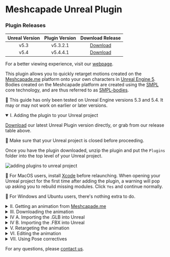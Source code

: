 # Meshcapade Unreal Plugin

### Plugin Releases

| Unreal Version | Plugin Version | Download Release                                                                             |
|:--------------:|:--------------:|:--------------------------------------------------------------------------------------------:|
| v5.3           | v5.3.2.1       | [Download](https://github.com/Meshcapade/mc-unreal/releases/download/v5.3.2.0/mc-unreal.zip) |
| v5.4           | v5.4.4.1       | [Download](https://github.com/Meshcapade/mc-unreal/releases/download/v5.4.4.0/mc-unreal.zip) |

<p class='hidden'>For a better viewing experience, visit our <a href='https://me.meshcapade.com/integrations/unreal'>webpage</a>.</p>

This plugin allows you to quickly retarget motions created on the [Meshcapade.me](https://me.meshcapade.com/) platform onto your own characters in [Unreal Engine 5](https://www.unrealengine.com/en-US/download). Bodies created on the Meshcapade platform are created using the [SMPL](https://smpl.is.tue.mpg.de/) core technology, and are thus referred to as [SMPL-bodies](https://smpl.is.tue.mpg.de/license.html).  

📝 This guide has only been tested on Unreal Engine versions 5.3 and 5.4. It may or may not work on earlier or later versions.

<details open>
<summary>I. Adding the plugin to your Unreal project</summary>

[Download](https://github.com/Meshcapade/mc-unreal/releases/latest/download/mc-unreal.zip) our latest Unreal Plugin version directly, or grab from our release table above.

📝 Make sure that your Unreal project is closed before proceeding.  

Once you have the plugin downloaded, unzip the plugin and put the `Plugins` folder into the top level of your Unreal project.

![adding plugins to unreal project](images/readme_plugins.gif) 

📝 For MacOS users, install [Xcode](https://apps.apple.com/us/app/xcode/id497799835?mt=12) before relaunching.  When opening your Unreal project for the first time after adding the plugin, a warning will pop up asking you to rebuild missing modules.  Click `Yes` and continue normally.

📝 For Windows and Ubuntu users, there's nothing extra to do.

</details>

<details>
<summary>II. Getting an animation from <a href='https://me.meshcapade.com' target='_blank'>Meshcapade.me</a></summary>

Currently, there are two ways to get animations from [Meshcapade.me](https://me.meshcapade.com/):
- [Motion from video](https://me.meshcapade.com/from-videos) - extract the human motion from a video.

- [Motion from text](https://me.meshcapade.com/editor) - find a human motion in our library of thousands of motions.

### A. [Motion from video](https://me.meshcapade.com/from-videos)
To get an animation from a video, visit the Meshcapade [motion from video](https://me.meshcapade.com/from-videos) page.  Follow the prompts until you've created an animated avatar.

![from video](images/readme_afv00.png)

### B. [Motion from text](https://me.meshcapade.com/editor)
To search for a motion from our motion library, visit the Meshcapade [editor](https://me.meshcapade.com/editor) page. On the top right, there is a search box where you can find animation.  Once you've found the animation you want, save the avatar into your vault.

![from text](images/readme_tmr00.png) 

</details>

<details id='downloading'>
<summary>III. Downloading the animation </summary>

Go to your [avatar vault](https://me.meshcapade.com/vault) and open the avatar in editor (which contains the motion you'd like to download). Once the avatar is open in the editor, click the Download button located at the top left corner of the page. Download options will then appear. If you're only interested in downloading the motion–which will make the import process faster, make sure that `file format` is set to `.FBX` (`.OBJ` has no motion).  and `compatibility mode` is set to `Unreal - no blend shapes`. If you want to use [Pose Correctives](#pose-correctives), then make sure `compatibility mode` is set to `Unreal`. Click Download avatar. If you want to use the `.GLB` instead, you can set the `file format` to `.GLB` and `compatibility mode` to `Unreal` - we currently always export `.GLB` files with [Pose Correctives](#pose-correctives).  

![download](images/readme_download00.jpeg)

</details>

<details id='importing_glb'>
<summary>IV A. Importing the .GLB into Unreal</summary>

You can import the .GLB into your project using either the Scene import (File > Import into Level) or Asset import (Content Drawer > Import). 

📝 If you need the animated camera, you have to use the Scene Import (File > Import into Level).  

For retargetting - Set the skeleton to `SK_Meshcapade_glb`.  If you don't see it, then click the gear next to the search box and make sure `Show Plugin Content` is checked.  In the content browser, `SK_Meshcapade_glb` is located here: `Content/Plugins/Meshcapade/Meshes/SK_Meshcapade_glb`.
</details>

<details id='importing_fbx'>
<summary>IV B. Importing the .FBX into Unreal</summary>

📝 We generally recommend using the GLB and the corresponding retargetter, since we might deprecate FBX in future releases.

With the .FBX downloaded, import it into your unreal project through the content drawer. (Content Drawer > Import)

Set the skeleton to `SK_Meshcapade_fbx`.  If you don't see it, then click the gear next to the search box and make sure `Show Plugin Content` is checked.  In the content browser, `SK_Meshcapade_fbx` is located here: `Content/Plugins/Meshcapade/Meshes/SK_Meshcapade_fbx`.

![import00](images/readme_import00.png)

📝 Make sure that `Import Animation` is checked.

📝 If you’re interested in the [Pose Correctives](#pose-correctives), you also need to use the check `Import Morph Targets`.

![import00](images/readme_import03.png)

📝 If you are importing a single frame .FBX, for example if you [created a SMPL-body from an image](https://me.meshcapade.com/from-photos), also check `Use T0 As Ref Pose`.
</details>

<details>
<summary>V. Retargeting the animation</summary>

One thing you may want to do is retarget the motion from the SMPL-body onto the body of your character.  To do so, you will need a retargeter.  Retargeters require two IK rigs: one for the source body, the SMPL-body in this case, and one for the target body - your character.  The Meshcapade Unreal plugin comes with a sample retargeter for the Unreal mannequin, including an IK rig for the SMPL-body and an IK rig for the Unreal mannequin. There are different retargetters based on whether you want to retarget the `.FBX` or the `.GLB`. If you already have a retargeter from the Unreal mannequin to your character, then this will provide a straightforward way to get motion from a SMPL-body directly onto your character.   

### A. Retargeting animation

To use the retargeters that ship with the Meshcapade plugin, simply right-click on an animation file (it will have a dark green bar in the middle of it), and select `Retarget Animation Assets` > `Duplicate and Retarget Animation Assets/Blueprints`.

![retarget4](images/readme_retarget04.png)

Select the retargeter you'd like to use.  If the file was imported as a `.GLB`, choose `RTG_Meshcapade_to_ue5_glb`.  If the file was imported as a `.FBX`, choose `RTG_Meshcapade_to_ue5_fbx`.

![retareget5](images/readme_retarget05.png)

This process will create a new animation asset for your character.  Here's an example of the retargeted animation next to the original animation.

[![Retargeting Example](images/readme_preview_retargetingexample.png)](https://youtu.be/dDYhbGmUmCA "Retarget Example")

### B. Making your own IK rig

If you want to make a retargeter, the first thing you need to do is make an IK Rig for your character.  In the top right corner of the Content Browser, click on `Settings` and make sure `Show Plugin Content` is checked.  Then open `Plugins` > `Meshcapade Content` > `Rigs`.  Duplicate the `IK_Manniquen` rig.

![ik rig0](images/readme_ikrig00.png)

If your character's skeleton follows the UE5 character convention, you only need to change the preview skeletal mesh to your character.  If you're using a UE4 character, you may need to change the `End Bone` of the `Spine` IK chain to `spine_03`.

![ik rig1](images/readme_ikrig01.png)

For more information on this subject, see the Unreal documentation on [IK Rig Animation Retargeting](https://docs.unrealengine.com/5.3/en-US/ik-rig-animation-retargeting-in-unreal-engine/).

### C. Making your own retargeter
Once you have the IK rig for your character created, you can make a retargeter.  Right-click in the Content Browser and type `retargeter` or go to `Animation` > `Retargeting` > `IK Retargeter`.  Double-click the newly created retargeter.

A retargeter contains two IK rigs and the relationship between them.  Set the two IK rigs in the details panel.

![retarget0](images/readme_retarget00.png)

The poses of the two skeletons need to match as well.  To do this, change the display mode to `Edit Retarget Pose` on the top left.  Then rotate the bones of the source and/or the target until the angles match one another as closely as possible.

![retarget1](images/readme_retarget01.png)

Finally, the chains of the two IK rigs need to be correlated.  There are several ways to do this, but if you copied the Unreal mannequin all you need to do is click `Auto-Map Chains` > `Map All (Exact)`.

![retarget2](images/readme_retarget02.png)

For more information on this subject, see the Unreal documentation on [IK Rig Animation Retargeting](https://docs.unrealengine.com/5.3/en-US/ik-rig-animation-retargeting-in-unreal-engine/).

</details>

<details>
<summary>VI. Editing the animation</summary>

If the animation doesn't look right on your character, there are two options:  
1. The first is to go back to the platform and try to get something more suitable.  You can go to the [motion from video](https://me.meshcapade.com/from-videos) page and upload a different video to get different results, or you can go to the [motion from text](https://me.meshcapade.com/editor) section of the editor and try to search for a more suitable animation using a different prompt.
2. The second thing you can do is edit the animation after the fact, and there are several ways to do this.  An easy way to do this which also gives you lots of control, is to use a control rig that has a forward and backward solver.

The control rig that comes with the third-person template, which we also ship with the plugin, is sufficient for this.  In the content browser, go to `Plugins` > `Meshcapade Content` > `Rigs` and duplicate the `CR_Mannequin_Body` rig.

![controlrig0](images/readme_controlrig00.png)

You will have to make edits to this control rig depending on how different your character's skeleton is from the Unreal conventional skeleton.

In the `Preview Scene Settings`, change the preview mesh to that of your character.

If you are retargeting a UE4 character, for example, you would need to make a few changes to the skeleton.  In the Rig Hierarchy, you can rearrange bones by clicking and dragging them.  The spine, neck, and hands are in different places in the UE4 and UE5 conventional skeletons.  You would need to make the following changes:
- Move `clavicle_l`, `clavicle_r` and `neck_01` to be underneath `spine_03`
- Move `head` to be underneath `neck_01`
- On both hands, move `index_01`, `middle_01`, `ring_01`, and `pinky_01` to be direct children of their corresponding `hand` bones.

![controlrig1](images/readme_controlrig01.png)

For more information on this subject, see the Unreal documentation on [Control Rig](https://docs.unrealengine.com/5.3/en-US/control-rig-in-unreal-engine/).

Once you have a control rig that works with your character, you can bake the animation onto that control rig.  Make a new level sequence by right-clicking and typing `level sequence` or going to `Cinematics` > `Level Sequence`.  Drag the animation asset into your level, select it, and then in the sequencer select `+Track` > `Actor To Sequencer` > `<your animation asset>`.

Click the `+` to the right of `Animation` and add your animation asset.

Right-click on the top node of your animation in the track panel and choose `Bake to Control Rig` > `<your control rig>`.  Click `Create`.

Note: the animation will only bake what's between the red and green markers on the timeline.  If you want to trim the animation, you can do it by moving the markers.

[![Animation Editing Example 1](images/readme_preview_animediting0.png)](https://youtu.be/FoIkByz4ePU "Animation Editing Example 1")

Select the new control rig layer on the track, right-click, and choose `Add Section` > `Additive`.  This will allow you to add an animation on top of the existing animation.

![anim editing1](images/readme_animediting00.png)

At this point, you can spend as little or as much time as you'd like to make the animation do what you want to do. In the example below, I tweak the height of the global control so that the character doesn't clip the ground as much as he bends forward.  You could then fix the hands and fingers or, cartoony motion, etc.

[![Animation Editing Example 2](images/readme_preview_animediting1.png)](https://youtu.be/tRF8h6V9KIw "Animation Editing Example 2")

Once you're happy with your animation, the last step is to bake it.  Right-click on the top node in the track panel, choose `Bake Animation Sequence`, and save it.  Now your edited animation can be used as normal.

![anim editing1](images/readme_animediting01.png)

</details>

<details id='pose-correctives'>
<summary>VII. Using Pose correctives</summary>

Pose correctives allow for real-time calculation of pose-based deformations to SMPL-bodies.  They are a complex set of blend shapes that we apply based on the pose of the skeleton.  This achieves much more realistic soft tissue deformation than the traditional skinning method.  They are also extremely easy to apply to actor blueprints.

[![Pose Corrective Explanation](images/readme_preview_posecorrective0.png)](https://youtu.be/CxJnpEXfjG0 "Pose Corrective Explanation")

<center> 
<span style="font-size:.9em;">

_In the example above, the body on the left shows the motion with the pose correctives applied, <br>and the body on the right shows the pose correctives without the motion._

</span>
</center>

📝 To be able to use pose correctives, make sure you enable `Import Morph Targets` in the [import step](#importing_glb) when you import a SMPL-body.

To enable pose correctives on blueprint actor, add a skeletal mesh component that contains a SMPL-body, then add the `Pose Correctives` actor component to the same blueprint.

[![Adding Pose Correctives](images/readme_preview_posecorrective1.png)](https://youtu.be/ZKWhLW5n00c "Adding Pose Correctives")

The example below has two bodies overlapping to illustrate the result further.  The orange body doesn't have pose correctives, the textured body does.

[![Pose Correctives in Unreal](images/readme_preview_posecorrective2.png)](https://youtu.be/3F3ReRXnuV4 "Pose Correctives in Unreal")
</details>

For any questions, please [contact us](https://meshcapade.com/contact).
